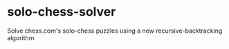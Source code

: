 # solo-chess-solver
Solve chess.com's solo-chess puzzles using a new recursive-backtracking algorithm
